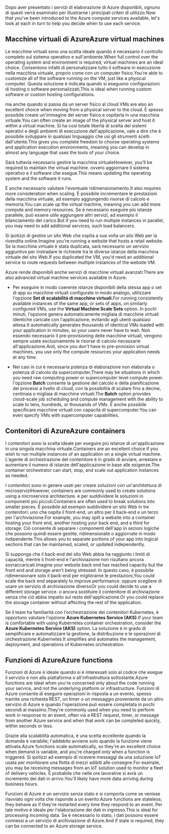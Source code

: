 <span data-ttu-id="2f7ab-101">Dopo aver presentato i servizi di elaborazione di Azure disponibili, ognuno di questi verrà esaminato per illustrarne i principali criteri di utilizzo.</span><span class="sxs-lookup"><span data-stu-id="2f7ab-101">Now that you've been introduced to the Azure compute services available, let's look at each in turn to help you decide when to use each service.</span></span>

## <a name="azure-virtual-machines"></a><span data-ttu-id="2f7ab-102">Macchine virtuali di Azure</span><span class="sxs-lookup"><span data-stu-id="2f7ab-102">Azure virtual machines</span></span>

<span data-ttu-id="2f7ab-103">Le macchine virtuali sono una scelta ideale quando è necessario il controllo completo sul sistema operativo e sull'ambiente.</span><span class="sxs-lookup"><span data-stu-id="2f7ab-103">When full control over the operating system and environment is required, virtual machines are an ideal choice.</span></span> <span data-ttu-id="2f7ab-104">Consentono infatti di personalizzare tutto il software in esecuzione nella macchina virtuale, proprio come con un computer fisico.</span><span class="sxs-lookup"><span data-stu-id="2f7ab-104">You're able to customize all of the software running on the VM, just like a physical computer.</span></span> <span data-ttu-id="2f7ab-105">Questa soluzione è indicata quando si eseguono configurazioni di hosting o software personalizzati,</span><span class="sxs-lookup"><span data-stu-id="2f7ab-105">This is ideal when running custom software or custom hosting configurations.</span></span>

<span data-ttu-id="2f7ab-106">ma anche quando si passa da un server fisico al cloud.</span><span class="sxs-lookup"><span data-stu-id="2f7ab-106">VMs are also an excellent choice when moving from a physical server to the cloud.</span></span> <span data-ttu-id="2f7ab-107">È spesso possibile creare un'immagine del server fisico e ospitarla in una macchina virtuale.</span><span class="sxs-lookup"><span data-stu-id="2f7ab-107">You can often create an image of the physical server and host it within a virtual machine.</span></span> <span data-ttu-id="2f7ab-108">Si ha così totale libertà di scelta dei sistemi operativi e degli ambienti di esecuzione dell'applicazione, vale a dire che è possibile sviluppare in qualsiasi linguaggio che usi gli strumenti scelti dall'utente.</span><span class="sxs-lookup"><span data-stu-id="2f7ab-108">This gives you complete freedom to choose operating systems and application execution environments, meaning you can develop in almost any language that uses the tools of your choice.</span></span>

<span data-ttu-id="2f7ab-109">Sarà tuttavia necessario gestire la macchina virtuale</span><span class="sxs-lookup"><span data-stu-id="2f7ab-109">However, you'll be required to maintain the virtual machine.</span></span> <span data-ttu-id="2f7ab-110">ovvero aggiornare il sistema operativo e il software che esegue.</span><span class="sxs-lookup"><span data-stu-id="2f7ab-110">This means updating the operating system and the software it runs.</span></span> 

<span data-ttu-id="2f7ab-111">È anche necessario valutare l'eventuale ridimensionamento.</span><span class="sxs-lookup"><span data-stu-id="2f7ab-111">It also requires more consideration when scaling.</span></span> <span data-ttu-id="2f7ab-112">È possibile incrementare le prestazioni della macchina virtuale, ad esempio aggiungendo risorse di calcolo e memoria.</span><span class="sxs-lookup"><span data-stu-id="2f7ab-112">You can scale up the virtual machine, meaning you can add more compute and memory resources.</span></span> <span data-ttu-id="2f7ab-113">Se è necessario eseguire più istanze parallele, può essere utile aggiungere altri servizi, ad esempio il bilanciamento del carico.</span><span class="sxs-lookup"><span data-stu-id="2f7ab-113">But if you need to run multiple instances in parallel, you may need to add additional services, such load balancers.</span></span>

<span data-ttu-id="2f7ab-114">Si ipotizzi di gestire un sito Web che ospita a sua volta un sito Web per la rivendita online.</span><span class="sxs-lookup"><span data-stu-id="2f7ab-114">Imagine you're running a website that hosts a retail website.</span></span> <span data-ttu-id="2f7ab-115">Se la macchina virtuale è stata duplicata, sarà necessario un servizio aggiuntivo per instradare le richieste tra le diverse istanze della macchina virtuale del sito Web.</span><span class="sxs-lookup"><span data-stu-id="2f7ab-115">If you duplicated the VM, you'd need an additional service to route requests between multiple instances of the website VM.</span></span>

<span data-ttu-id="2f7ab-116">Azure rende disponibili anche servizi di macchine virtuali avanzati:</span><span class="sxs-lookup"><span data-stu-id="2f7ab-116">There are also advanced virtual machine services available in Azure:</span></span>

* <span data-ttu-id="2f7ab-117">Per eseguire in modo coerente istanze disponibili della stessa app o set di app su macchine virtuali configurate in modo analogo, utilizzare l'opzione **Set di scalabilità di macchine virtuali**.</span><span class="sxs-lookup"><span data-stu-id="2f7ab-117">For running consistently available instances of the same app, or sets of apps, on similarly configured VMs, use the **Virtual Machine Scale Sets** option.</span></span> <span data-ttu-id="2f7ab-118">In pochi minuti, l'opzione genera automaticamente migliaia di macchine virtuali identiche caricate con l'applicazione, evitando agli utenti qualsiasi attesa.</span><span class="sxs-lookup"><span data-stu-id="2f7ab-118">It automatically generates thousands of identical VMs loaded with your application in minutes, so your users never have to wait.</span></span> <span data-ttu-id="2f7ab-119">Non essendo necessario il pre-provisioning delle macchine virtuali, vengono sempre usate esclusivamente le risorse di calcolo necessarie all'applicazione.</span><span class="sxs-lookup"><span data-stu-id="2f7ab-119">And, since you don't have to pre-provision virtual machines, you use only the compute resources your application needs at any time.</span></span>

* <span data-ttu-id="2f7ab-120">Nei casi in cui è necessaria potenza di elaborazione non elaborata o potenza di calcolo da supercomputer,</span><span class="sxs-lookup"><span data-stu-id="2f7ab-120">There may be situations in which you need raw computing power or supercomputer level compute power.</span></span> <span data-ttu-id="2f7ab-121">l'opzione **Batch** consente la gestione del calcolo e della pianificazione dei processi a livello di cloud, con la possibilità di scalare fino a decine, centinaia o migliaia di macchine virtuali.</span><span class="sxs-lookup"><span data-stu-id="2f7ab-121">The **Batch** option provides cloud-scale job scheduling and compute management with the ability to scale to tens, hundreds, or thousands of VMs.</span></span> <span data-ttu-id="2f7ab-122">È anche possibile specificare macchine virtuali con capacità di supercomputer.</span><span class="sxs-lookup"><span data-stu-id="2f7ab-122">You can even specify VMs with supercomputer capabilities.</span></span>

## <a name="azure-containers"></a><span data-ttu-id="2f7ab-123">Contenitori di Azure</span><span class="sxs-lookup"><span data-stu-id="2f7ab-123">Azure containers</span></span>

<span data-ttu-id="2f7ab-124">I contenitori sono la scelta ideale per eseguire più istanze di un'applicazione in una singola macchina virtuale.</span><span class="sxs-lookup"><span data-stu-id="2f7ab-124">Containers are an excellent choice if you wish to run multiple instances of an application on a single virtual machine.</span></span> <span data-ttu-id="2f7ab-125">L'agente di orchestrazione del contenitore è in grado di avviare, arrestare e aumentare il numero di istanze dell'applicazione in base alle esigenze.</span><span class="sxs-lookup"><span data-stu-id="2f7ab-125">The container orchestrator can start, stop, and scale out application instances as needed.</span></span>

<span data-ttu-id="2f7ab-126">I contenitori sono in genere usati per creare soluzioni con un'architettura di microservizi</span><span class="sxs-lookup"><span data-stu-id="2f7ab-126">However, containers are commonly used to create solutions using a microservice architecture.</span></span> <span data-ttu-id="2f7ab-127">e per suddividere le soluzioni in componenti più piccoli.</span><span class="sxs-lookup"><span data-stu-id="2f7ab-127">Containers are often used to break solutions into smaller pieces.</span></span> <span data-ttu-id="2f7ab-128">È possibile ad esempio suddividere un sito Web in tre contenitori: uno che ospita il front-end, un altro per il back-end e un terzo per l'archiviazione.</span><span class="sxs-lookup"><span data-stu-id="2f7ab-128">For example, you may split a website into a container hosting your front end, another hosting your back end, and a third for storage.</span></span> <span data-ttu-id="2f7ab-129">Ciò consente di separare i componenti dell'app in sezioni logiche che possono quindi essere gestite, ridimensionate o aggiornate in modo indipendente.</span><span class="sxs-lookup"><span data-stu-id="2f7ab-129">This allows you to separate portions of your app into logical sections that can be maintained, scaled, or updated independently.</span></span>

<span data-ttu-id="2f7ab-130">Si supponga che il back-end del sito Web abbia ha raggiunto i limiti di capacità, mentre il front-end e l'archiviazione non risultano ancora sovraccaricati.</span><span class="sxs-lookup"><span data-stu-id="2f7ab-130">Imagine your website back end has reached capacity but the front end and storage aren't being stressed.</span></span> <span data-ttu-id="2f7ab-131">In questo caso, è possibile ridimensionare solo il back-end per migliorarne le prestazioni,</span><span class="sxs-lookup"><span data-stu-id="2f7ab-131">You could scale the back end separately to improve performance.</span></span> <span data-ttu-id="2f7ab-132">oppure scegliere di usare un servizio di archiviazione diverso</span><span class="sxs-lookup"><span data-stu-id="2f7ab-132">Or you could decide to use a different storage service.</span></span> <span data-ttu-id="2f7ab-133">o ancora sostituire il contenitore di archiviazione senza che ciò abbia impatto sul resto dell'applicazione.</span><span class="sxs-lookup"><span data-stu-id="2f7ab-133">Or you could replace the storage container without affecting the rest of the application.</span></span>

 <span data-ttu-id="2f7ab-134">Se il team ha familiarità con l'orchestrazione dei contenitori Kubernetes, è opportuno valutare l'opzione **Azure Kubernetes Service (AKS)**.</span><span class="sxs-lookup"><span data-stu-id="2f7ab-134">If your team is comfortable with using Kubernetes container orchestration, consider the **Azure Kubernetes Service (AKS)** option.</span></span> <span data-ttu-id="2f7ab-135">La soluzione è in grado di semplificare e automatizzare la gestione, la distribuzione e le operazioni di orchestrazione Kubernetes.</span><span class="sxs-lookup"><span data-stu-id="2f7ab-135">It simplifies and automates the management, deployment, and operations of Kubernetes orchestration.</span></span>

## <a name="azure-functions"></a><span data-ttu-id="2f7ab-136">Funzioni di Azure</span><span class="sxs-lookup"><span data-stu-id="2f7ab-136">Azure functions</span></span>

<span data-ttu-id="2f7ab-137">Funzioni di Azure è ideale quando si è interessati solo al codice che esegue il servizio e non alla piattaforma o all'infrastruttura sottostante.</span><span class="sxs-lookup"><span data-stu-id="2f7ab-137">Azure functions are ideal when you're concerned only about the code running your service, and not the underlying platform or infrastructure.</span></span> <span data-ttu-id="2f7ab-138">Funzioni di Azure consente di eseguire operazioni in risposta a un evento, spesso tramite una richiesta REST, un timer o un messaggio proveniente da un altro servizio di Azure e quando l'operazione può essere completata in pochi secondi al massimo.</span><span class="sxs-lookup"><span data-stu-id="2f7ab-138">They're commonly used when you need to perform work in response to an event, often via a REST request, timer, or message from another Azure service and when that work can be completed quickly, within seconds or less.</span></span>

<span data-ttu-id="2f7ab-139">Grazie alla scalabilità automatica, è una scelta eccellente quando la domanda è variabile; l'addebito avviene solo quando la funzione viene attivata.</span><span class="sxs-lookup"><span data-stu-id="2f7ab-139">Azure functions scale automatically, so they're an excellent choice when demand is variable, and you're charged only when a function is triggered.</span></span> <span data-ttu-id="2f7ab-140">Si ipotizzi ad esempio di ricevere messaggi da una soluzione IoT usata per monitorare una flotta di mezzi adibiti alle consegne.</span><span class="sxs-lookup"><span data-stu-id="2f7ab-140">For example, you may be receiving messages from an IoT solution used to monitor a fleet of delivery vehicles.</span></span> <span data-ttu-id="2f7ab-141">È probabile che nelle ore lavorative si avrà un incremento dei dati in arrivo.</span><span class="sxs-lookup"><span data-stu-id="2f7ab-141">You'll likely have more data arriving during business hours.</span></span>

<span data-ttu-id="2f7ab-142">Funzioni di Azure è un servizio senza stato e si comporta come se venisse riavviato ogni volta che risponde a un evento.</span><span class="sxs-lookup"><span data-stu-id="2f7ab-142">Azure functions are stateless; they behave as if they're restarted every time they respond to an event.</span></span> <span data-ttu-id="2f7ab-143">Per tale motivo è ideale per l'elaborazione dei dati in ingresso.</span><span class="sxs-lookup"><span data-stu-id="2f7ab-143">This is ideal for processing incoming data.</span></span> <span data-ttu-id="2f7ab-144">Se è necessario lo stato, i dati possono essere connessi a un servizio di archiviazione di Azure.</span><span class="sxs-lookup"><span data-stu-id="2f7ab-144">And if state is required, they can be connected to an Azure storage service.</span></span>
